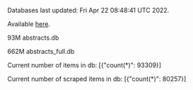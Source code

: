 Databases last updated: Fri Apr 22 08:48:41 UTC 2022. 

Available [here](https://github.com/cbeauhilton/ash-db/releases).


93M	abstracts.db

662M	abstracts_full.db

Current number of items in db:
[{"count(*)": 93309}]

Current number of scraped items in db:
[{"count(*)": 80257}]
